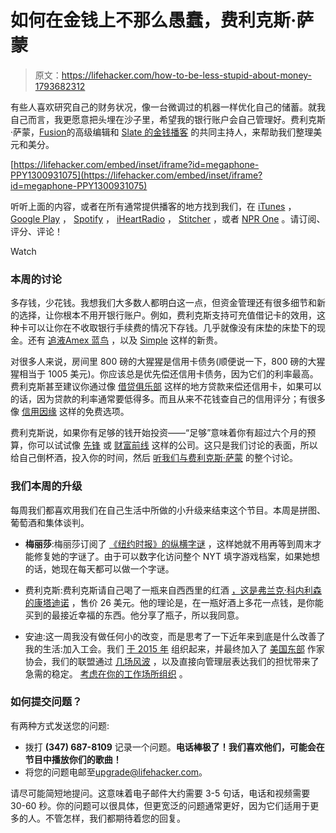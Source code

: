 # 如何在金钱上不那么愚蠢，费利克斯·萨蒙

> 原文：<https://lifehacker.com/how-to-be-less-stupid-about-money-1793682312>

有些人喜欢研究自己的财务状况，像一台微调过的机器一样优化自己的储蓄。就我自己而言，我更愿意把头埋在沙子里，希望我的银行账户会自己管理好。费利克斯·萨蒙，[Fusion](http://fusion.net/author/felix-salmon/)的高级编辑和 [Slate 的金钱播客](http://www.slate.com/articles/podcasts/slate_money.html) 的共同主持人，来帮助我们整理美元和美分。

 [https://lifehacker.com/embed/inset/iframe?id=megaphone-PPY1300931075](https://lifehacker.com/embed/inset/iframe?id=megaphone-PPY1300931075) 

听听上面的内容，或者在所有通常提供播客的地方找到我们，在 [iTunes](https://itunes.apple.com/us/podcast/lifehacker/id508117781?mt=2) ， [Google Play](https://play.google.com/music/listen?u=0#/ps/Illldmn6f4jkwb32lslhae3laru) ， [Spotify](https://open.spotify.com/show/43qzAEOZ861D4aXaBXaRKj) ， [iHeartRadio](https://www.iheart.com/show/8-The-Upgrade-by-Lifehacker/) ， [Stitcher](http://www.stitcher.com/podcast/lifehacker-podcast) ，或者 [NPR One](http://one.npr.org/) 。请订阅、评分、评论！

Watch

### **本周的讨论**

多存钱，少花钱。我想我们大多数人都明白这一点，但资金管理还有很多细节和新的选择，让你根本不用开银行账户。例如，费利克斯支持可充值借记卡的效用，这种卡可以让你在不收取银行手续费的情况下存钱。几乎就像没有床垫的床垫下的现金。还有 [追液](https://www.chase.com/debit-reloadable-cards/liquid-prepaid-card)[Amex 蓝鸟](https://www.bluebird.com/) ，以及 [Simple](https://www.simple.com/) 这样的新贵。

对很多人来说，房间里 800 磅的大猩猩是信用卡债务(顺便说一下，800 磅的大猩猩相当于 1005 美元)。你应该总是优先偿还信用卡债务，因为它们的利率最高。费利克斯甚至建议你通过像 [借贷俱乐部](https://www.lendingclub.com/) 这样的地方贷款来偿还信用卡，如果可以的话，因为贷款的利率通常要低得多。而且从来不花钱查自己的信用评分；有很多像 [信用因缘](https://www.creditkarma.com/) 这样的免费选项。

费利克斯说，如果你有足够的钱开始投资——“足够”意味着你有超过六个月的预算，你可以试试像 [先锋](https://investor.vanguard.com/home/) 或 [财富前线](https://www.wealthfront.com/) 这样的公司。这只是我们讨论的表面，所以给自己倒杯酒，投入你的时间，然后 [听我们与费利克斯·萨蒙](https://megaphone.link/PPY1300931075) 的整个讨论。

### **我们本周的升级**

每周我们都喜欢用我们在自己生活中所做的小升级来结束这个节目。本周是拼图、葡萄酒和集体谈判。

*   **梅丽莎**:梅丽莎订阅了 [《纽约时报》的纵横字谜](http://www.nytimes.com/crossword) ，这样她就不用再等到周末才能修复她的字谜了。由于可以数字化访问整个 NYT 填字游戏档案，如果她想的话，她现在每天都可以做一个字谜。

*   费利克斯:费利克斯请自己喝了一瓶来自西西里的红酒 [，这是弗兰克·科内利森的康塔迪诺](http://www.frankcornelissen.it/eng_production.htm) ，售价 26 美元。他的理论是，在一瓶好酒上多花一点钱，是你能买到的最接近幸福的东西。他分享了瓶子，所以我同意。

*   安迪:这一周我没有做任何小的改变，而是思考了一下近年来到底是什么改善了我的生活:加入工会。我们 [于 2015 年](http://gawker.com/why-weve-decided-to-organize-1698246231) 组织起来，并最终加入了 [美国东部](https://www.wgaeast.org/) 作家协会，我们的联盟通过 [几场风波](http://gawker.com/gawker-was-murdered-by-gaslight-1785456581) ，以及直接向管理层表达我们的担忧带来了急需的稳定。 [考虑在你的工作场所组织](http://theconcourse.deadspin.com/organize-or-die-1787921549#_ga=1.251610246.1224299049.1454957731) 。

### 如何提交问题？

有两种方式发送您的问题:

*   拨打 **(347) 687-8109** 记录一个问题。**电话棒极了！我们喜欢他们，可能会在节目中播放你们的歌曲！**
*   将您的问题电邮至[upgrade@lifehacker.com](mailto:upgrade@lifehacker.com)。

请尽可能简短地提问。这意味着电子邮件大约需要 3-5 句话，电话和视频需要 30-60 秒。你的问题可以很具体，但更宽泛的问题通常更好，因为它们适用于更多的人。不管怎样，我们都期待着您的回复。